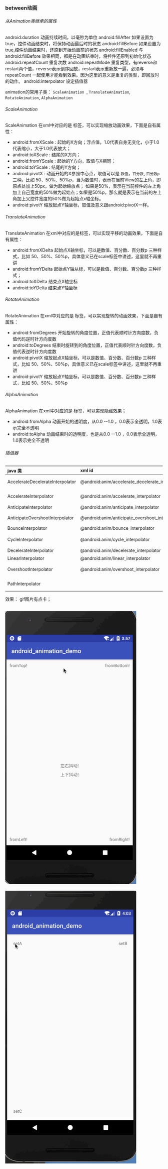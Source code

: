 ### between动画


###### 从Animation类继承的属性

android:duration        动画持续时间，以毫秒为单位
android:fillAfter       如果设置为true，控件动画结束时，将保持动画最后时的状态
android:fillBefore      如果设置为true,控件动画结束时，还原到开始动画前的状态
android:fillEnabled     与android:fillBefore 效果相同，都是在动画结束时，将控件还原到初始化状态
android:repeatCount     重复次数
android:repeatMode	    重复类型，有reverse和restart两个值，reverse表示倒序回放，restart表示重新放一遍，必须与repeatCount
一起使用才能看到效果。因为这里的意义是重复的类型，即回放时的动作。
android:interpolator    设定插值器

animation的常用子类：
`ScaleAnimation `, `TranslateAnimation`, ` RotateAnimation`, `AlphaAnimation`



###### ScaleAnimation
ScaleAnimation 在xml中对应的是 <scale>标签，可以实现缩放动画效果，下面是自有属性：

* android:fromXScale :  起始的X方向；浮点值，1.0代表自身无变化，小于1.0代表缩小，大于1.0代表放大；
* android:toXScale :  结尾的X方向；
* android:fromYScale : 起始的Y方向，取值与X相同；
* android:toYScale : 结尾的Y方向；
* android:pivotX : 动画开始的X参照中心点，取值可以是 ` 数值 `，` 百分数 `, ` 百分数p ` 三种。比如 50、50%、50%p，当为数值时，表示在当前View的左上角，即原点处加上50px，做为起始缩放点；
如果是50%，表示在当前控件的左上角加上自己宽度的50%做为起始点；如果是50%p，那么就是表示在当前的左上角加上父控件宽度的50%做为起始点x轴坐标。
* android:pivotY           缩放起点Y轴坐标，取值及意义跟android:pivotX一样。



###### TranslateAnimation
TranslateAnimation 在xml中对应的是<translate>标签，可以实现平移的动画效果，下面是自有属性：

* android:fromXDelta       起始点X轴坐标，可以是数值、百分数、百分数p 三种样式，比如 50、50%、50%p，具体意义已在scale标签中讲述，这里就不再重讲
* android:fromYDelta       起始点Y轴从标，可以是数值、百分数、百分数p 三种样式；
* android:toXDelta         结束点X轴坐标
* android:toYDelta         结束点Y轴坐标




###### RotateAnimation
RotateAnimation 在xml中对应的是 <rotate>标签，可以实现旋转的动画效果，下面是自有属性：

* android:fromDegrees     开始旋转的角度位置，正值代表顺时针方向度数，负值代码逆时针方向度数
* android:toDegrees       结束时旋转到的角度位置，正值代表顺时针方向度数，负值代表逆时针方向度数
* android:pivotX          缩放起点X轴坐标，可以是数值、百分数、百分数p 三种样式，比如 50、50%、50%p，具体意义已在scale标签中讲述，这里就不再重讲
* android:pivotY          缩放起点Y轴坐标，可以是数值、百分数、百分数p 三种样式，比如 50、50%、50%p



###### AlphaAnimation
AlphaAnimation 在xml中对应的是 <alpha>标签，可以实现隐藏效果；

* android:fromAlpha     动画开始的透明度，从0.0 --1.0 ，0.0表示全透明，1.0表示完全不透明
* android:toAlpha       动画结束时的透明度，也是从0.0 --1.0 ，0.0表示全透明，1.0表示完全不透明


###### 插值器   

| java 类  | xml id  |  描述   |
| :------  | :------ | :----- | 
| AccelerateDecelerateInterpolator  | @android:anim/accelerate_decelerate_interpolator |  动画始末速率较慢，中间加速         |    
| AccelerateInterpolator            | @android:anim/accelerate_interpolator            |  动画开始速率较慢，之后慢慢加速      |    
| AnticipateInterpolator            | @android:anim/anticipate_interpolator            |  开始的时候从后向前甩              |    
| AnticipateOvershootInterpolator   | @android:anim/anticipate_overshoot_interpolator  |  类似上面AnticipateInterpolator |    
| BounceInterpolator                | @android:anim/bounce_interpolator                |  动画结束时弹起  
| CycleInterpolator                 | @android:anim/cycle_interpolator                 |  循环播放速率改变为正弦曲线    
| DecelerateInterpolator            | @android:anim/decelerate_interpolator            |  动画开始快然后慢   
| LinearInterpolator                | @android:anim/linear_interpolator                |  动画匀速改变  
| OvershootInterpolator             | @android:anim/overshoot_interpolator             |  向前弹出一定值之后回到原来位置 
| PathInterpolator                  |                                                  |  新增，定义路径坐标后按照路径坐标来跑    



效果：
gif图片有点卡；

![](./img/trans.gif)
---
![](./img/setanim.gif)
